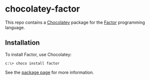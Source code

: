 # chocolatey-factor

This repo contains a [Chocolatey](http://chocolatey.org/) package for the [Factor](http://factorcode.org) programming language.

## Installation

To install Factor, use Chocolatey:
```
c:\> choco install factor
```
See the [package page](http://chocolatey.org/packages/factor) for more information.
